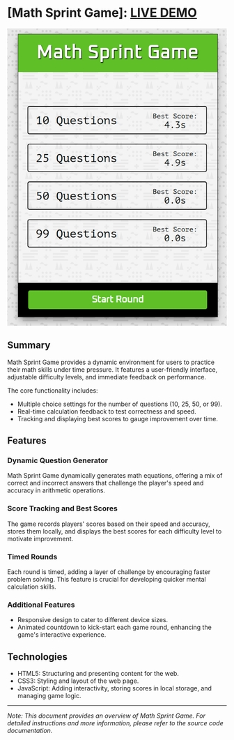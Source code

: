 # [Math Sprint Game]: [LIVE DEMO](https://shcoobz.github.io/math-sprint-game/)

![Math Sprint Game](img/math-sprint-game.png)

## Summary

Math Sprint Game provides a dynamic environment for users to practice their math skills under time pressure. It features a user-friendly interface, adjustable difficulty levels, and immediate feedback on performance.

The core functionality includes:

- Multiple choice settings for the number of questions (10, 25, 50, or 99).
- Real-time calculation feedback to test correctness and speed.
- Tracking and displaying best scores to gauge improvement over time.

## Features

### Dynamic Question Generator

Math Sprint Game dynamically generates math equations, offering a mix of correct and incorrect answers that challenge the player's speed and accuracy in arithmetic operations.

### Score Tracking and Best Scores

The game records players' scores based on their speed and accuracy, stores them locally, and displays the best scores for each difficulty level to motivate improvement.

### Timed Rounds

Each round is timed, adding a layer of challenge by encouraging faster problem solving. This feature is crucial for developing quicker mental calculation skills.

### Additional Features

- Responsive design to cater to different device sizes.
- Animated countdown to kick-start each game round, enhancing the game's interactive experience.

## Technologies

- HTML5: Structuring and presenting content for the web.
- CSS3: Styling and layout of the web page.
- JavaScript: Adding interactivity, storing scores in local storage, and managing game logic.

---

_Note: This document provides an overview of Math Sprint Game. For detailed instructions and more information, please refer to the source code documentation._
